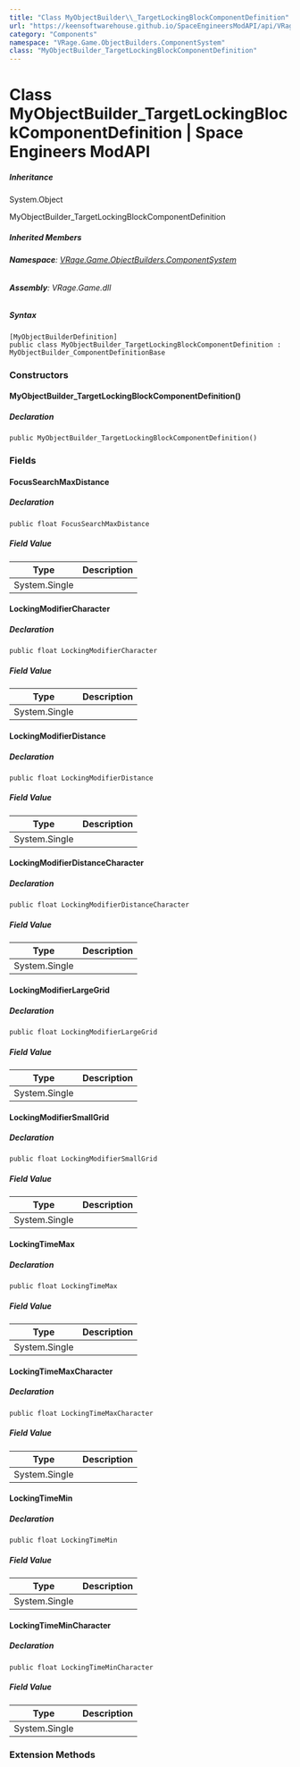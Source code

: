 ```yaml
---
title: "Class MyObjectBuilder\\_TargetLockingBlockComponentDefinition"
url: "https://keensoftwarehouse.github.io/SpaceEngineersModAPI/api/VRage.Game.ObjectBuilders.ComponentSystem.MyObjectBuilder_TargetLockingBlockComponentDefinition.html"
category: "Components"
namespace: "VRage.Game.ObjectBuilders.ComponentSystem"
class: "MyObjectBuilder_TargetLockingBlockComponentDefinition"
---
```


# Class MyObjectBuilder\_TargetLockingBlockComponentDefinition | Space Engineers ModAPI

##### Inheritance

System.Object

MyObjectBuilder\_TargetLockingBlockComponentDefinition

##### Inherited Members

###### **Namespace**: [VRage.Game.ObjectBuilders.ComponentSystem](https://keensoftwarehouse.github.io/SpaceEngineersModAPI/api/VRage.Game.ObjectBuilders.ComponentSystem.html)

###### **Assembly**: VRage.Game.dll

##### Syntax

```
[MyObjectBuilderDefinition]
public class MyObjectBuilder_TargetLockingBlockComponentDefinition : MyObjectBuilder_ComponentDefinitionBase
```

### Constructors

#### MyObjectBuilder\_TargetLockingBlockComponentDefinition()

##### Declaration

```
public MyObjectBuilder_TargetLockingBlockComponentDefinition()
```

### Fields

#### FocusSearchMaxDistance

##### Declaration

```
public float FocusSearchMaxDistance
```

##### Field Value

| Type | Description |
| --- | --- |
| System.Single |     |

#### LockingModifierCharacter

##### Declaration

```
public float LockingModifierCharacter
```

##### Field Value

| Type | Description |
| --- | --- |
| System.Single |     |

#### LockingModifierDistance

##### Declaration

```
public float LockingModifierDistance
```

##### Field Value

| Type | Description |
| --- | --- |
| System.Single |     |

#### LockingModifierDistanceCharacter

##### Declaration

```
public float LockingModifierDistanceCharacter
```

##### Field Value

| Type | Description |
| --- | --- |
| System.Single |     |

#### LockingModifierLargeGrid

##### Declaration

```
public float LockingModifierLargeGrid
```

##### Field Value

| Type | Description |
| --- | --- |
| System.Single |     |

#### LockingModifierSmallGrid

##### Declaration

```
public float LockingModifierSmallGrid
```

##### Field Value

| Type | Description |
| --- | --- |
| System.Single |     |

#### LockingTimeMax

##### Declaration

```
public float LockingTimeMax
```

##### Field Value

| Type | Description |
| --- | --- |
| System.Single |     |

#### LockingTimeMaxCharacter

##### Declaration

```
public float LockingTimeMaxCharacter
```

##### Field Value

| Type | Description |
| --- | --- |
| System.Single |     |

#### LockingTimeMin

##### Declaration

```
public float LockingTimeMin
```

##### Field Value

| Type | Description |
| --- | --- |
| System.Single |     |

#### LockingTimeMinCharacter

##### Declaration

```
public float LockingTimeMinCharacter
```

##### Field Value

| Type | Description |
| --- | --- |
| System.Single |     |

### Extension Methods